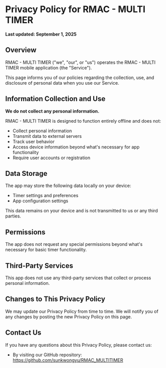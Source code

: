 # Privacy Policy for RMAC - MULTI TIMER

**Last updated: September 1, 2025**

## Overview

RMAC - MULTI TIMER ("we", "our", or "us") operates the RMAC - MULTI TIMER mobile application (the "Service").

This page informs you of our policies regarding the collection, use, and disclosure of personal data when you use our Service.

## Information Collection and Use

**We do not collect any personal information.**

RMAC - MULTI TIMER is designed to function entirely offline and does not:
- Collect personal information
- Transmit data to external servers
- Track user behavior
- Access device information beyond what's necessary for app functionality
- Require user accounts or registration

## Data Storage

The app may store the following data locally on your device:
- Timer settings and preferences
- App configuration settings

This data remains on your device and is not transmitted to us or any third parties.

## Permissions

The app does not request any special permissions beyond what's necessary for basic timer functionality.

## Third-Party Services

This app does not use any third-party services that collect or process personal information.

## Changes to This Privacy Policy

We may update our Privacy Policy from time to time. We will notify you of any changes by posting the new Privacy Policy on this page.

## Contact Us

If you have any questions about this Privacy Policy, please contact us:
- By visiting our GitHub repository: https://github.com/sunkwongyu/RMAC_MULTITIMER
